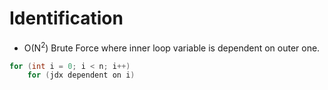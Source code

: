 # Identification
- O(N<sup>2</sup>) Brute Force where inner loop variable is dependent on outer one.
```cpp
for (int i = 0; i < n; i++)
    for (jdx dependent on i)
```

